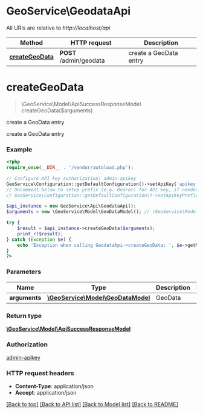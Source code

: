 # GeoService\GeodataApi

All URIs are relative to *http://localhost/api*

Method | HTTP request | Description
------------- | ------------- | -------------
[**createGeoData**](GeodataApi.md#createGeoData) | **POST** /admin/geodata | create a GeoData entry


# **createGeoData**
> \GeoService\Model\ApiSuccessResponseModel createGeoData($arguments)

create a GeoData entry

create a GeoData entry

### Example
```php
<?php
require_once(__DIR__ . '/vendor/autoload.php');

// Configure API key authorization: admin-apikey
GeoService\Configuration::getDefaultConfiguration()->setApiKey('apikey', 'YOUR_API_KEY');
// Uncomment below to setup prefix (e.g. Bearer) for API key, if needed
// GeoService\Configuration::getDefaultConfiguration()->setApiKeyPrefix('apikey', 'Bearer');

$api_instance = new GeoService\Api\GeodataApi();
$arguments = new \GeoService\Model\GeoDataModel(); // \GeoService\Model\GeoDataModel | GeoData

try {
    $result = $api_instance->createGeoData($arguments);
    print_r($result);
} catch (Exception $e) {
    echo 'Exception when calling GeodataApi->createGeoData: ', $e->getMessage(), PHP_EOL;
}
?>
```

### Parameters

Name | Type | Description  | Notes
------------- | ------------- | ------------- | -------------
 **arguments** | [**\GeoService\Model\GeoDataModel**](../Model/GeoDataModel.md)| GeoData |

### Return type

[**\GeoService\Model\ApiSuccessResponseModel**](../Model/ApiSuccessResponseModel.md)

### Authorization

[admin-apikey](../../README.md#admin-apikey)

### HTTP request headers

 - **Content-Type**: application/json
 - **Accept**: application/json

[[Back to top]](#) [[Back to API list]](../../README.md#documentation-for-api-endpoints) [[Back to Model list]](../../README.md#documentation-for-models) [[Back to README]](../../README.md)


